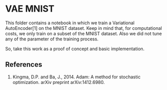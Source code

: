 # VAE MNIST
This folder contains a notebook in which we train a Variational AutoEncoder[1] on the MNIST dataset.
Keep in mind that, for computational costs, we only train on a subset of the MNIST dataset. Also we did not tune any of the parameter of the training process.

So, take this work as a proof of concept and basic implementation.

## References

1. Kingma, D.P. and Ba, J., 2014. Adam: A method for stochastic optimization. arXiv preprint arXiv:1412.6980.

